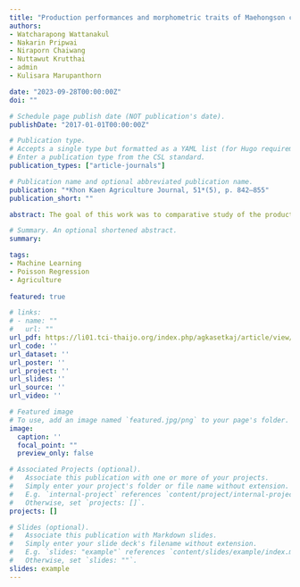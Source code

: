```yaml
---
title: "Production performances and morphometric traits of Maehongson chickens comparing Praduhangdum, male layer chickens, and broiler"
authors:
- Watcharapong Wattanakul
- Nakarin Pripwai
- Niraporn Chaiwang
- Nuttawut Krutthai
- admin
- Kulisara Marupanthorn

date: "2023-09-28T00:00:00Z"
doi: ""

# Schedule page publish date (NOT publication's date).
publishDate: "2017-01-01T00:00:00Z"

# Publication type.
# Accepts a single type but formatted as a YAML list (for Hugo requirements).
# Enter a publication type from the CSL standard.
publication_types: ["article-journals"]

# Publication name and optional abbreviated publication name.
publication: "*Khon Kaen Agriculture Journal, 51*(5), p. 842–855"
publication_short: ""

abstract: The goal of this work was to comparative study of the production efficiency and morphology of Maehongson chickens at various ages versus Praduhangdum, male layer chickens and broiler. Completely randomized design (CRD) experiments were devised using one-day-old broilers, 150 of each breed for a total of 600. According to the breed of chickens, the experiment was divided into four groups, with each group containing 10 replications and 15 repetitions. Each group of chickens was fed the same feed. The experiment was supplied with ad libitum water and feed. The body weight and feed intake of those chickens were recorded. The chickens' morphology was measured. Measure and document the morphological characteristics of Maehongson chickens by gender segregation. Praduhangdum and broiler at 5-8 weeks, 12 weeks, and 16 weeks, 3 per sex, were repeated six times for a total of 6 per rep, and data on the crowing frequency of 16-week-old Maehongson chickens was collected. The results revealed that broilers had a greater ADG (32.53±2.10g) than Praduhangdum (17.76±0.70g), male layer chickens (9.79±0.63g), and Maehongson chickens (8.52±0.39g) (P<0.001). The 5-week-old broiler had the highest ADG based on statistical significance (P<0.001). At 16 weeks of age, Praduhangdum had average growth rates not different from those of Maehongson chickens (P<0.001), but greater than male layer chickens (P < 0.001). Broilers aged 0-5 weeks consumed the most food (P < 0.001), but the feed conversion ratio of 0–5-week-old broilers (1.37±0.14) was favorable than that of other chickens (P<0.001). Maehongson chickens aged 0-16 weeks had the same FCR as male layer chickens but were inferior to Praduhangdum (P<0.001). According to morphological studies, female Maehongson chickens aged 5 and 16 weeks had the least less body width (P<0.001).

# Summary. An optional shortened abstract.
summary:

tags:
- Machine Learning
- Poisson Regression
- Agriculture
  
featured: true

# links:
# - name: ""
#   url: ""
url_pdf: https://li01.tci-thaijo.org/index.php/agkasetkaj/article/view/258270
url_code: ''
url_dataset: ''
url_poster: ''
url_project: ''
url_slides: ''
url_source: ''
url_video: ''

# Featured image
# To use, add an image named `featured.jpg/png` to your page's folder. 
image:
  caption: ''
  focal_point: ""
  preview_only: false

# Associated Projects (optional).
#   Associate this publication with one or more of your projects.
#   Simply enter your project's folder or file name without extension.
#   E.g. `internal-project` references `content/project/internal-project/index.md`.
#   Otherwise, set `projects: []`.
projects: []

# Slides (optional).
#   Associate this publication with Markdown slides.
#   Simply enter your slide deck's filename without extension.
#   E.g. `slides: "example"` references `content/slides/example/index.md`.
#   Otherwise, set `slides: ""`.
slides: example
---
```

